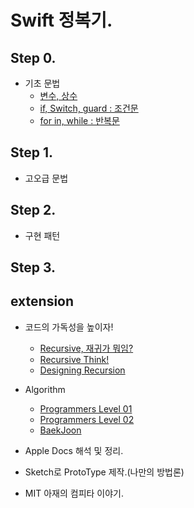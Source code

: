 # Swift 정복기.
 
## Step 0.

- 기초 문법
	- [변수, 상수](https://github.com/joohopark/jhbob/blob/master/Study/SwiftBasic_var_let.md)
	- [if, Switch, guard : 조건문](https://github.com/joohopark/jhbob/blob/master/Study/SwiftBasic_if_switch.md)
	- [for in, while : 반복문](https://github.com/joohopark/jhbob/blob/master/Study/SwiftBasic_for_while.md)

## Step 1.

- 고오급 문법

## Step 2.

- 구현 패턴

## Step 3.


## extension

- 코드의 가독성을 높이자!
	- [Recursive, 재귀가 뭐임?](https://github.com/joohopark/jhbob/blob/master/Study/Recursive/Recursive01.md)
	- [Recursive Think!](https://github.com/joohopark/jhbob/blob/master/Study/Recursive/Recursive02.md)
	- [Designing Recursion](https://github.com/joohopark/jhbob/blob/master/Study/Recursive/Recursive03.md)

- Algorithm
	- [Programmers Level 01](https://github.com/joohopark/jhbob/blob/master/Study/Algorithm/Programmers/Programmers01.md)
	- [Programmers Level 02]()
	- [BaekJoon]()


- Apple Docs 해석 및 정리.

- Sketch로 ProtoType 제작.(나만의 방법론)

- MIT 아재의 컴피타 이야기.
